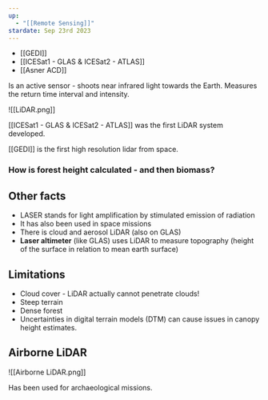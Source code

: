 ```yaml
---
up:
  - "[[Remote Sensing]]"
stardate: Sep 23rd 2023
---
```

- [[GEDI]]
- [[ICESat1 - GLAS & ICESat2 - ATLAS]]
- [[Asner ACD]]

Is an active sensor - shoots near infrared light towards the Earth. Measures the return time interval and intensity.

![[LiDAR.png]]

[[ICESat1 - GLAS & ICESat2 - ATLAS]] was the first LiDAR system developed.

[[GEDI]] is the first high resolution lidar from space.



### How is forest height calculated - and then biomass?


## Other facts
- LASER stands for light amplification by stimulated emission of radiation
- It has also been used in space missions
- There is cloud and aerosol LiDAR (also on GLAS)
- **Laser altimeter** (like GLAS) uses LiDAR to measure topography (height of the surface in relation to mean earth surface)

## Limitations
- Cloud cover - LiDAR actually cannot penetrate clouds!
- Steep terrain
- Dense forest
- Uncertainties in digital terrain models (DTM) can cause issues in canopy height estimates.

## Airborne LiDAR

![[Airborne LiDAR.png]]

Has been used for archaeological missions.